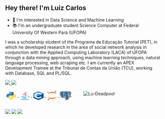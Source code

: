 ## Hey there! I'm Luiz Carlos 

- 👀 I'm interested in Data Science and Machine Learning
- 📚 I'm an undergraduate student Science Computer at Federal University Of Western Pará (UFOPA)

I was a scholarship student of the Programa de Educação Tutorial (PET), in which he developed research in the area of social network analysis in conjunction with the Applied Computing Laboratory (LACA) of UFOPA through a data mining approach, using machine learning techniques, natural language processing, web scraping etc. I am currently an APEX Development Trainee at the Tribunal de Contas da União (TCU), working with Database, SQL and PL/SQL.

<div>
  <a href="https://github.com/luizsfjr">
  <img height="180em" src="https://github-readme-stats.vercel.app/api?username=luizsfjr&show_icons=true&theme=tokyonight&include_all_commits=true&count_private=true"/>
  <img height="180em" src="https://github-readme-stats.vercel.app/api/top-langs/?username=luizsfjr&layout=compact&langs_count=7&theme=tokyonight"/>
</div>
<div style="display: inline_block"><br>
  <img align="center" alt="Luiz-Python" height="30" width="40" src="https://raw.githubusercontent.com/devicons/devicon/master/icons/python/python-original.svg">
  <img align="center" alt="Luiz-Java" height="30" width="40" src="https://raw.githubusercontent.com/devicons/devicon/master/icons/java/java-original.svg">
  <img align="center" alt="Luiz-C" height="30" width="40" src="https://raw.githubusercontent.com/devicons/devicon/master/icons/c/c-original.svg">
  <img align="center" alt="Luiz-jupýter" height="30" width="40" src="https://raw.githubusercontent.com/devicons/devicon/master/icons/jupyter/jupyter-original.svg">
  <img align="center" alt="Luiz-Postgresql" height="30" width="40" src="https://raw.githubusercontent.com/devicons/devicon/master/icons/postgresql/postgresql-original.svg">
  <img align="right" alt="Lu-Deadpool" height="150" width="250" src="https://media.giphy.com/media/xUyrMCdgrOL3ntbTvK/giphy.gif">
</div>

  ## 
 
<div> 
  <a href="https://instagram.com/luizcarlosfjr0" target="_blank"><img src="https://img.shields.io/badge/-Instagram-%23E4405F?style=for-the-badge&logo=instagram&logoColor=white" target="_blank"></a>
  <a href = "mailto:luizcarlossfjr@gmail.com"><img src="https://img.shields.io/badge/-Gmail-%23333?style=for-the-badge&logo=gmail&logoColor=white" target="_blank"></a>
  <a href="https://www.linkedin.com/in/luiz-carlos-fernandes-junior-171682152/" target="_blank"><img src="https://img.shields.io/badge/-LinkedIn-%230077B5?style=for-the-badge&logo=linkedin&logoColor=white" target="_blank"></a>   
</div>

